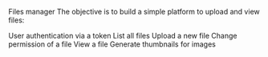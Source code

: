 Files manager
The objective is to build a simple platform to upload and view files:

User authentication via a token
List all files
Upload a new file
Change permission of a file
View a file
Generate thumbnails for images
